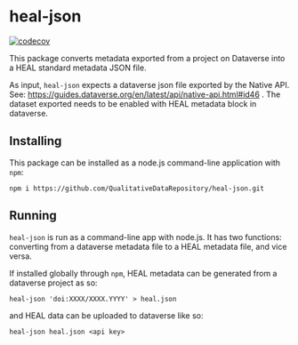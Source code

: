 # heal-json
[![codecov](https://codecov.io/github/QualitativeDataRepository/heal-json/branch/main/graph/badge.svg?token=YI9SHR9OYC)](https://codecov.io/github/QualitativeDataRepository/heal-json)

This package converts metadata exported from a project on Dataverse into a HEAL standard metadata JSON file.

As input, `heal-json` expects a dataverse json file exported by the Native API. See: https://guides.dataverse.org/en/latest/api/native-api.html#id46 . The dataset exported needs to be enabled with HEAL metadata block in dataverse.

## Installing

This package can be installed as a node.js command-line application with `npm`:

```
npm i https://github.com/QualitativeDataRepository/heal-json.git
```

## Running

`heal-json` is run as a command-line app with node.js. It has two functions: converting from a dataverse metadata file to a HEAL metadata file, and vice versa.

If installed globally through `npm`, HEAL metadata can be generated from a dataverse project as so:

```
heal-json 'doi:XXXX/XXXX.YYYY' > heal.json
```

and HEAL data can be uploaded to dataverse like so:

```
heal-json heal.json <api key>
```
